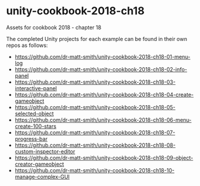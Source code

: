 # unity-cookbook-2018-ch18
Assets for cookbook 2018 - chapter 18

The completed Unity projects for each example can be found in their own repos as follows:

- https://github.com/dr-matt-smith/unity-cookbook-2018-ch18-01-menu-log
- https://github.com/dr-matt-smith/unity-cookbook-2018-ch18-02-info-panel
- https://github.com/dr-matt-smith/unity-cookbook-2018-ch18-03-interactive-panel
- https://github.com/dr-matt-smith/unity-cookbook-2018-ch18-04-create-gameobject
- https://github.com/dr-matt-smith/unity-cookbook-2018-ch18-05-selected-object
- https://github.com/dr-matt-smith/unity-cookbook-2018-ch18-06-menu-create-100-stars
- https://github.com/dr-matt-smith/unity-cookbook-2018-ch18-07-progress-bar
- https://github.com/dr-matt-smith/unity-cookbook-2018-ch18-08-custom-inspector-editor
- https://github.com/dr-matt-smith/unity-cookbook-2018-ch18-09-object-creator-gameobject
- https://github.com/dr-matt-smith/unity-cookbook-2018-ch18-10-manage-complex-GUI
